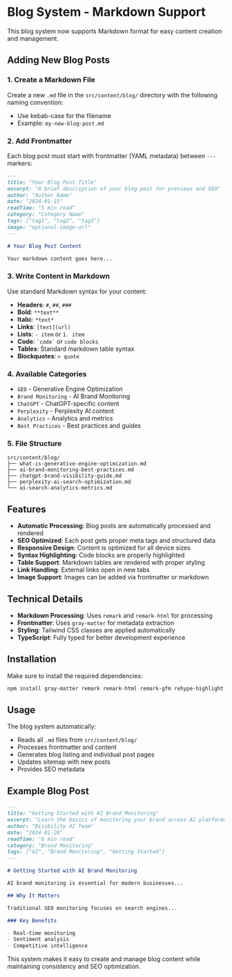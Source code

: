 # Blog System - Markdown Support

This blog system now supports Markdown format for easy content creation and management.

## Adding New Blog Posts

### 1. Create a Markdown File

Create a new `.md` file in the `src/content/blog/` directory with the following naming convention:
- Use kebab-case for the filename
- Example: `my-new-blog-post.md`

### 2. Add Frontmatter

Each blog post must start with frontmatter (YAML metadata) between `---` markers:

```markdown
---
title: "Your Blog Post Title"
excerpt: "A brief description of your blog post for previews and SEO"
author: "Author Name"
date: "2024-01-15"
readTime: "5 min read"
category: "Category Name"
tags: ["tag1", "tag2", "tag3"]
image: "optional-image-url"
---

# Your Blog Post Content

Your markdown content goes here...
```

### 3. Write Content in Markdown

Use standard Markdown syntax for your content:

- **Headers**: `#`, `##`, `###`
- **Bold**: `**text**`
- **Italic**: `*text*`
- **Links**: `[text](url)`
- **Lists**: `- item` or `1. item`
- **Code**: `` `code` `` or ``` code blocks ```
- **Tables**: Standard markdown table syntax
- **Blockquotes**: `> quote`

### 4. Available Categories

- `GEO` - Generative Engine Optimization
- `Brand Monitoring` - AI Brand Monitoring
- `ChatGPT` - ChatGPT-specific content
- `Perplexity` - Perplexity AI content
- `Analytics` - Analytics and metrics
- `Best Practices` - Best practices and guides

### 5. File Structure

```
src/content/blog/
├── what-is-generative-engine-optimization.md
├── ai-brand-monitoring-best-practices.md
├── chatgpt-brand-visibility-guide.md
├── perplexity-ai-search-optimization.md
└── ai-search-analytics-metrics.md
```

## Features

- **Automatic Processing**: Blog posts are automatically processed and rendered
- **SEO Optimized**: Each post gets proper meta tags and structured data
- **Responsive Design**: Content is optimized for all device sizes
- **Syntax Highlighting**: Code blocks are properly highlighted
- **Table Support**: Markdown tables are rendered with proper styling
- **Link Handling**: External links open in new tabs
- **Image Support**: Images can be added via frontmatter or markdown

## Technical Details

- **Markdown Processing**: Uses `remark` and `remark-html` for processing
- **Frontmatter**: Uses `gray-matter` for metadata extraction
- **Styling**: Tailwind CSS classes are applied automatically
- **TypeScript**: Fully typed for better development experience

## Installation

Make sure to install the required dependencies:

```bash
npm install gray-matter remark remark-html remark-gfm rehype-highlight
```

## Usage

The blog system automatically:
- Reads all `.md` files from `src/content/blog/`
- Processes frontmatter and content
- Generates blog listing and individual post pages
- Updates sitemap with new posts
- Provides SEO metadata

## Example Blog Post

```markdown
---
title: "Getting Started with AI Brand Monitoring"
excerpt: "Learn the basics of monitoring your brand across AI platforms"
author: "Bisibility AI Team"
date: "2024-01-20"
readTime: "6 min read"
category: "Brand Monitoring"
tags: ["AI", "Brand Monitoring", "Getting Started"]
---

# Getting Started with AI Brand Monitoring

AI brand monitoring is essential for modern businesses...

## Why It Matters

Traditional SEO monitoring focuses on search engines...

### Key Benefits

- Real-time monitoring
- Sentiment analysis
- Competitive intelligence
```

This system makes it easy to create and manage blog content while maintaining consistency and SEO optimization.
